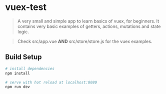 # vuex-test

> A very small and simple app to learn basics of vuex, for beginners.
> It contains very basic examples of getters, actions, mutations and state logic.

> Check src/app.vue <b>AND</b> src/store/store.js for the vuex examples.

## Build Setup

``` bash
# install dependencies
npm install

# serve with hot reload at localhost:8080
npm run dev
